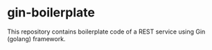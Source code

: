 # gin-boilerplate
This repository contains boilerplate code of a REST service using Gin (golang) framework.

